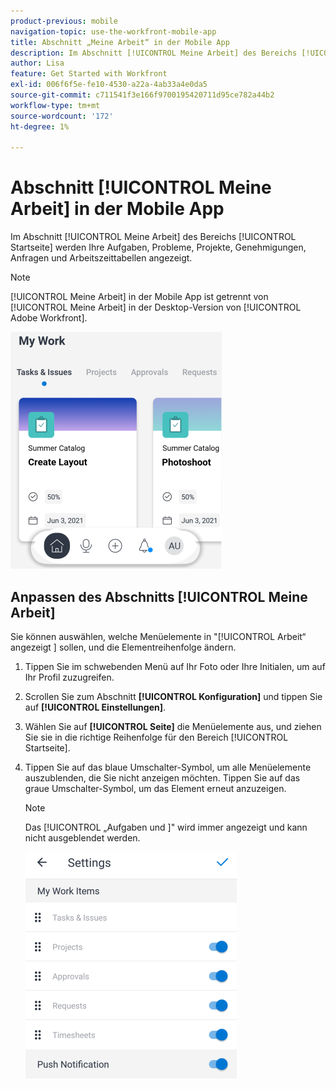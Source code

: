 ```yaml
---
product-previous: mobile
navigation-topic: use-the-workfront-mobile-app
title: Abschnitt „Meine Arbeit“ in der Mobile App
description: Im Abschnitt [!UICONTROL Meine Arbeit] des Bereichs [!UICONTROL Startseite] werden Ihre Aufgaben, Probleme, Projekte, Genehmigungen, Anfragen und Arbeitszeittabellen angezeigt.
author: Lisa
feature: Get Started with Workfront
exl-id: 006f6f5e-fe10-4530-a22a-4ab33a4e0da5
source-git-commit: c711541f3e166f9700195420711d95ce782a44b2
workflow-type: tm+mt
source-wordcount: '172'
ht-degree: 1%

---
```


# Abschnitt [!UICONTROL Meine Arbeit] in der Mobile App

Im Abschnitt [!UICONTROL Meine Arbeit] des Bereichs [!UICONTROL Startseite] werden Ihre Aufgaben, Probleme, Projekte, Genehmigungen, Anfragen und Arbeitszeittabellen angezeigt.

>[!NOTE]
>
>[!UICONTROL Meine Arbeit] in der Mobile App ist getrennt von [!UICONTROL Meine Arbeit] in der Desktop-Version von [!UICONTROL Adobe Workfront].

![Meine Arbeit](assets/home-myworksection-338x379.png)

## Anpassen des Abschnitts [!UICONTROL Meine Arbeit]

Sie können auswählen, welche Menüelemente in &quot;[!UICONTROL  Arbeit“ angezeigt ] sollen, und die Elementreihenfolge ändern.

1. Tippen Sie im schwebenden Menü auf Ihr Foto oder Ihre Initialen, um auf Ihr Profil zuzugreifen.
1. Scrollen Sie zum Abschnitt **[!UICONTROL Konfiguration]** und tippen Sie auf **[!UICONTROL Einstellungen]**.
1. Wählen Sie auf **[!UICONTROL Seite]** die Menüelemente aus, und ziehen Sie sie in die richtige Reihenfolge für den Bereich [!UICONTROL Startseite].
1. Tippen Sie auf das blaue Umschalter-Symbol, um alle Menüelemente auszublenden, die Sie nicht anzeigen möchten. Tippen Sie auf das graue Umschalter-Symbol, um das Element erneut anzuzeigen.

   >[!NOTE]
   >
   >Das [!UICONTROL  „Aufgaben und ]&quot; wird immer angezeigt und kann nicht ausgeblendet werden.

   ![Mobile-Einstellungen](assets/mobile-settings-338x366.png)
